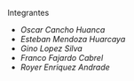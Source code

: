 Integrantes
- *Oscar Cancho Huanca*
- *Esteban Mendoza Huarcaya*
- *Gino Lopez Silva*
- *Franco Fajardo Cabrel*
- *Royer Enriquez Andrade*
